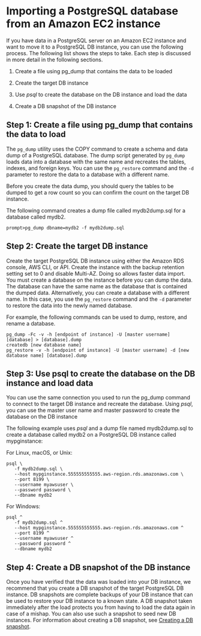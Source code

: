 # Importing a PostgreSQL database from an Amazon EC2 instance<a name="PostgreSQL.Procedural.Importing.EC2"></a>

If you have data in a PostgreSQL server on an Amazon EC2 instance and want to move it to a PostgreSQL DB instance, you can use the following process\. The following list shows the steps to take\. Each step is discussed in more detail in the following sections\.

1. Create a file using pg\_dump that contains the data to be loaded

1. Create the target DB instance

1. Use *psql* to create the database on the DB instance and load the data

1. Create a DB snapshot of the DB instance

## Step 1: Create a file using pg\_dump that contains the data to load<a name="PostgreSQL.Procedural.Importing.EC2.Step1"></a>

The `pg_dump` utility uses the COPY command to create a schema and data dump of a PostgreSQL database\. The dump script generated by `pg_dump` loads data into a database with the same name and recreates the tables, indexes, and foreign keys\. You can use the `pg_restore` command and the `-d` parameter to restore the data to a database with a different name\.

Before you create the data dump, you should query the tables to be dumped to get a row count so you can confirm the count on the target DB instance\.

 The following command creates a dump file called mydb2dump\.sql for a database called mydb2\.

```
prompt>pg_dump dbname=mydb2 -f mydb2dump.sql 
```

## Step 2: Create the target DB instance<a name="PostgreSQL.Procedural.Importing.EC2.Step2"></a>

Create the target PostgreSQL DB instance using either the Amazon RDS console, AWS CLI, or API\. Create the instance with the backup retention setting set to 0 and disable Multi\-AZ\. Doing so allows faster data import\. You must create a database on the instance before you can dump the data\. The database can have the same name as the database that is contained the dumped data\. Alternatively, you can create a database with a different name\. In this case, you use the `pg_restore` command and the `-d` parameter to restore the data into the newly named database\.

For example, the following commands can be used to dump, restore, and rename a database\.

```
pg_dump -Fc -v -h [endpoint of instance] -U [master username] [database] > [database].dump
createdb [new database name]
pg_restore -v -h [endpoint of instance] -U [master username] -d [new database name] [database].dump
```

## Step 3: Use psql to create the database on the DB instance and load data<a name="PostgreSQL.Procedural.Importing.EC2.Step3"></a>

You can use the same connection you used to run the pg\_dump command to connect to the target DB instance and recreate the database\. Using *psql*, you can use the master user name and master password to create the database on the DB instance

The following example uses *psql* and a dump file named mydb2dump\.sql to create a database called mydb2 on a PostgreSQL DB instance called mypginstance:

For Linux, macOS, or Unix:

```
psql \
   -f mydb2dump.sql \
   --host mypginstance.555555555555.aws-region.rds.amazonaws.com \
   --port 8199 \
   --username myawsuser \
   --password password \
   --dbname mydb2
```

For Windows:

```
psql ^
   -f mydb2dump.sql ^
   --host mypginstance.555555555555.aws-region.rds.amazonaws.com ^
   --port 8199 ^
   --username myawsuser ^
   --password password ^
   --dbname mydb2
```

## Step 4: Create a DB snapshot of the DB instance<a name="PostgreSQL.Procedural.Importing.EC2.Step4"></a>

Once you have verified that the data was loaded into your DB instance, we recommend that you create a DB snapshot of the target PostgreSQL DB instance\. DB snapshots are complete backups of your DB instance that can be used to restore your DB instance to a known state\. A DB snapshot taken immediately after the load protects you from having to load the data again in case of a mishap\. You can also use such a snapshot to seed new DB instances\. For information about creating a DB snapshot, see [Creating a DB snapshot](USER_CreateSnapshot.md)\.